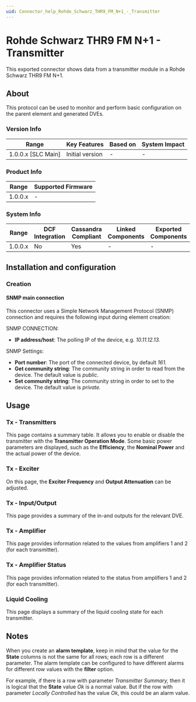 ```yaml
---
uid: Connector_help_Rohde_Schwarz_THR9_FM_N+1_-_Transmitter
---
```


# Rohde Schwarz THR9 FM N+1 - Transmitter

This exported connector shows data from a transmitter module in a Rohde Schwarz THR9 FM N+1.

## About

This protocol can be used to monitor and perform basic configuration on the parent element and generated DVEs.

### Version Info

| Range                | Key Features     | Based on     | System Impact     |
|----------------------|------------------|--------------|-------------------|
| 1.0.0.x [SLC Main]   | Initial version  | -            | -                 |

### Product Info

| Range     | Supported Firmware     |
|-----------|------------------------|
| 1.0.0.x   | -                      |

### System Info

| Range     | DCF Integration     | Cassandra Compliant     | Linked Components     | Exported Components     |
|-----------|---------------------|-------------------------|-----------------------|-------------------------|
| 1.0.0.x   | No                  | Yes                     | -                     | -                       |

## Installation and configuration

### Creation

#### SNMP main connection

This connector uses a Simple Network Management Protocol (SNMP) connection and requires the following input during element creation:

SNMP CONNECTION:

- **IP address/host**: The polling IP of the device, e.g. *10.11.12.13.*

SNMP Settings:

- **Port number**: The port of the connected device, by default *161.*
- **Get community string**: The community string in order to read from the device. The default value is *public*.
- **Set community string**: The community string in order to set to the device. The default value is *private.*

## Usage

### Tx - Transmitters

This page contains a summary table. It allows you to enable or disable the transmitter with the **Transmitter Operation Mode**. Some basic power parameters are displayed, such as the **Efficiency**, the **Nominal Power** and the actual power of the device.

### Tx - Exciter

On this page, the **Exciter Frequency** and **Output Attenuation** can be adjusted.

### Tx - Input/Output

This page provides a summary of the in-and outputs for the relevant DVE.

### Tx - Amplifier

This page provides information related to the values from amplifiers 1 and 2 (for each transmitter).

### Tx - Amplifier Status

This page provides information related to the status from amplifiers 1 and 2 (for each transmitter).

### Liquid Cooling

This page displays a summary of the liquid cooling state for each transmitter.

## Notes

When you create an **alarm template**, keep in mind that the value for the **State** columns is not the same for all rows; each row is a different parameter. The alarm template can be configured to have different alarms for different row values with the **filter** option.

For example, if there is a row with parameter *Transmitter Summary,* then it is logical that the **State** value *Ok* is a normal value. But if the row with parameter *Locally Controlled* has the value *Ok*, this could be an alarm value.
